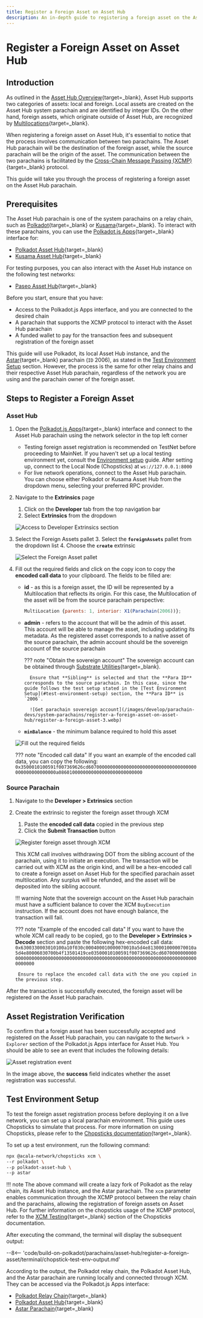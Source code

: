 ```yaml
---
title: Register a Foreign Asset on Asset Hub
description: An in-depth guide to registering a foreign asset on the Asset Hub parachain, providing clear, step-by-step instructions.
---
```


# Register a Foreign Asset on Asset Hub

## Introduction

As outlined in the [Asset Hub Overview](/polkadot-protocol/architecture/system-chains/asset-hub/){target=\_blank}, Asset Hub supports two categories of assets: local and foreign. Local assets are created on the Asset Hub system parachain and are identified by integer IDs. On the other hand, foreign assets, which originate outside of Asset Hub, are recognized by [Multilocations](https://wiki.polkadot.network/docs/learn/xcm/fundamentals/multilocation-summary){target=\_blank}.

When registering a foreign asset on Asset Hub, it's essential to notice that the process involves communication between two parachains. The Asset Hub parachain will be the destination of the foreign asset, while the source parachain will be the origin of the asset. The communication between the two parachains is facilitated by the [Cross-Chain Message Passing (XCMP)](https://wiki.polkadot.network/docs/learn-xcm){target=\_blank} protocol.

This guide will take you through the process of registering a foreign asset on the Asset Hub parachain.

## Prerequisites

The Asset Hub parachain is one of the system parachains on a relay chain, such as [Polkadot](https://polkadot.js.org/apps/?rpc=wss%3A%2F%2Fpolkadot.api.onfinality.io%2Fpublic-ws#/explorer){target=\_blank} or [Kusama](https://polkadot.js.org/apps/?rpc=wss%3A%2F%2Fkusama.api.onfinality.io%2Fpublic-ws#/explorer){target=\_blank}. To interact with these parachains, you can use the [Polkadot.js Apps](https://polkadot.js.org/apps/#/explorer){target=\_blank} interface for:

- [Polkadot Asset Hub](https://polkadot.js.org/apps/?rpc=wss%3A%2F%2Fasset-hub-polkadot-rpc.dwellir.com#/explorer){target=\_blank}
- [Kusama Asset Hub](https://polkadot.js.org/apps/?rpc=wss%3A%2F%2Fsys.ibp.network%2Fstatemine#/explorer){target=\_blank}

For testing purposes, you can also interact with the Asset Hub instance on the following test networks:

- [Paseo Asset Hub](https://polkadot.js.org/apps/?rpc=wss%3A%2F%2Fpas-rpc.stakeworld.io%2Fassethub#/explorer){target=\_blank}

Before you start, ensure that you have: 

- Access to the Polkadot.js Apps interface, and you are connected to the desired chain
- A parachain that supports the XCMP protocol to interact with the Asset Hub parachain
- A funded wallet to pay for the transaction fees and subsequent registration of the foreign asset

This guide will use Polkadot, its local Asset Hub instance, and the [Astar](https://astar.network/){target=\_blank} parachain (`ID` 2006), as stated in the [Test Environment Setup](#test-environment-setup) section. However, the process is the same for other relay chains and their respective Asset Hub parachain, regardless of the network you are using and the parachain owner of the foreign asset.

## Steps to Register a Foreign Asset

### Asset Hub

1. Open the [Polkadot.js Apps](https://polkadot.js.org/apps/){target=\_blank} interface and connect to the Asset Hub parachain using the network selector in the top left corner 

      - Testing foreign asset registration is recommended on TestNet before proceeding to MainNet. If you haven't set up a local testing environment yet, consult the [Environment setup](#test-environment-setup) guide. After setting up, connect to the Local Node (Chopsticks) at `ws://127.0.0.1:8000`
      - For live network operations, connect to the Asset Hub parachain. You can choose either Polkadot or Kusama Asset Hub from the dropdown menu, selecting your preferred RPC provider.

2. Navigate to the **Extrinsics** page
      1. Click on the **Developer** tab from the top navigation bar
      2. Select **Extrinsics** from the dropdown

    ![Access to Developer Extrinsics section](/images/develop/parachain-devs/system-parachains/register-a-foreign-asset-on-asset-hub/register-a-foreign-asset-1.webp)

3. Select the Foreign Assets pallet
      3. Select the **`foreignAssets`** pallet from the dropdown list
      4. Choose the **`create`** extrinsic

    ![Select the Foreign Asset pallet](/images/develop/parachain-devs/system-parachains/register-a-foreign-asset-on-asset-hub/register-a-foreign-asset-2.webp)

3. Fill out the required fields and click on the copy icon to copy the **encoded call data** to your clipboard. The fields to be filled are:

    - **id** - as this is a foreign asset, the ID will be represented by a Multilocation that reflects its origin. For this case, the Multilocation of the asset will be from the source parachain perspective:
  
        ```javascript
        MultiLocation {parents: 1, interior: X1(Parachain(2006))};
        ```

    - **admin** - refers to the account that will be the admin of this asset. This account will be able to manage the asset, including updating its metadata. As the registered asset corresponds to a native asset of the source parachain, the admin account should be the sovereign account of the source parachain
      
        ??? note "Obtain the sovereign account"
            The sovereign account can be obtained through [Substrate Utilities](https://www.shawntabrizi.com/substrate-js-utilities/){target=\_blank}.

            Ensure that **Sibling** is selected and that the **Para ID** corresponds to the source parachain. In this case, since the guide follows the test setup stated in the [Test Environment Setup](#test-environment-setup) section, the **Para ID** is `2006`.

            ![Get parachain sovereign account](/images/develop/parachain-devs/system-parachains/register-a-foreign-asset-on-asset-hub/register-a-foreign-asset-3.webp)


    - **`minBalance`** - the minimum balance required to hold this asset

    ![Fill out the required fields](/images/develop/parachain-devs/system-parachains/register-a-foreign-asset-on-asset-hub/register-a-foreign-asset-4.webp)

    ??? note "Encoded call data"
        If you want an example of the encoded call data, you can copy the following:
        ```
        0x3500010100591f007369626cd6070000000000000000000000000000000000000000000000000000a0860100000000000000000000000000
        ```


### Source Parachain

1. Navigate to the **Developer > Extrinsics** section
2. Create the extrinsic to register the foreign asset through XCM
      1. Paste the **encoded call data** copied in the previous step
      2. Click the **Submit Transaction** button

    ![Register foreign asset through XCM](/images/develop/parachain-devs/system-parachains/register-a-foreign-asset-on-asset-hub/register-a-foreign-asset-5.webp)

    This XCM call involves withdrawing DOT from the sibling account of the parachain, using it to initiate an execution. The transaction will be carried out with XCM as the origin kind, and will be a hex-encoded call to create a foreign asset on Asset Hub for the specified parachain asset multilocation. Any surplus will be refunded, and the asset will be deposited into the sibling account.

    !!! warning
        Note that the sovereign account on the Asset Hub parachain must have a sufficient balance to cover the XCM `BuyExecution` instruction. If the account does not have enough balance, the transaction will fail.

    ??? note "Example of the encoded call data"
        If you want to have the whole XCM call ready to be copied, go to the **Developer > Extrinsics > Decode** section and paste the following hex-encoded call data:
        ```
        0x6300330003010100a10f030c000400010000070010a5d4e81300010000070010a5d4e80006030700b4f13501419ce03500010100591f007369626cd607000000000000000000000000000000000000000000000000000000000000000000000000000000000000
        ```

        Ensure to replace the encoded call data with the one you copied in the previous step.

After the transaction is successfully executed, the foreign asset will be registered on the Asset Hub parachain. 

## Asset Registration Verification

To confirm that a foreign asset has been successfully accepted and registered on the Asset Hub parachain, you can navigate to the `Network > Explorer` section of the Polkadot.js Apps interface for Asset Hub. You should be able to see an event that includes the following details:

![Asset registration event](/images/develop/parachain-devs/system-parachains/register-a-foreign-asset-on-asset-hub/register-a-foreign-asset-6.webp)

In the image above, the **success** field indicates whether the asset registration was successful.

## Test Environment Setup

To test the foreign asset registration process before deploying it on a live network, you can set up a local parachain environment. This guide uses Chopsticks to simulate that process. For more information on using Chopsticks, please refer to the [Chopsticks documentation](/develop/toolkit/blockchain/fork-chains/chopsticks/get-started/){target=\_blank}.

To set up a test environment, run the following command:

```bash
npx @acala-network/chopsticks xcm \
--r polkadot \
--p polkadot-asset-hub \
--p astar
```
!!! note
    The above command will create a lazy fork of Polkadot as the relay chain, its Asset Hub instance, and the Astar parachain. The `xcm` parameter enables communication through the XCMP protocol between the relay chain and the parachains, allowing the registration of foreign assets on Asset Hub. For further information on the chopsticks usage of the XCMP protocol, refer to the [XCM Testing](/tutorials/blockchains/testing/fork-live-chains/#xcm-testing){target=\_blank} section of the Chopsticks documentation.

After executing the command, the terminal will display the subsequent output:

--8<-- 'code/build-on-polkadot/parachains/asset-hub/register-a-foreign-asset/terminal/chopstick-test-env-output.md'

According to the output, the Polkadot relay chain, the Polkadot Asset Hub, and the Astar parachain are running locally and connected through XCM. They can be accessed via the Polkadot.js Apps interface:

- [Polkadot Relay Chain](https://polkadot.js.org/apps/?rpc=wss%3A%2F%2Flocalhost%3A8002#/explorer){target=\_blank}
- [Polkadot Asset Hub](https://polkadot.js.org/apps/?rpc=wss%3A%2F%2Flocalhost%3A8000#/explorer){target=\_blank}
- [Astar Parachain](https://polkadot.js.org/apps/?rpc=wss%3A%2F%2Flocalhost%3A8001#/explorer){target=\_blank}
